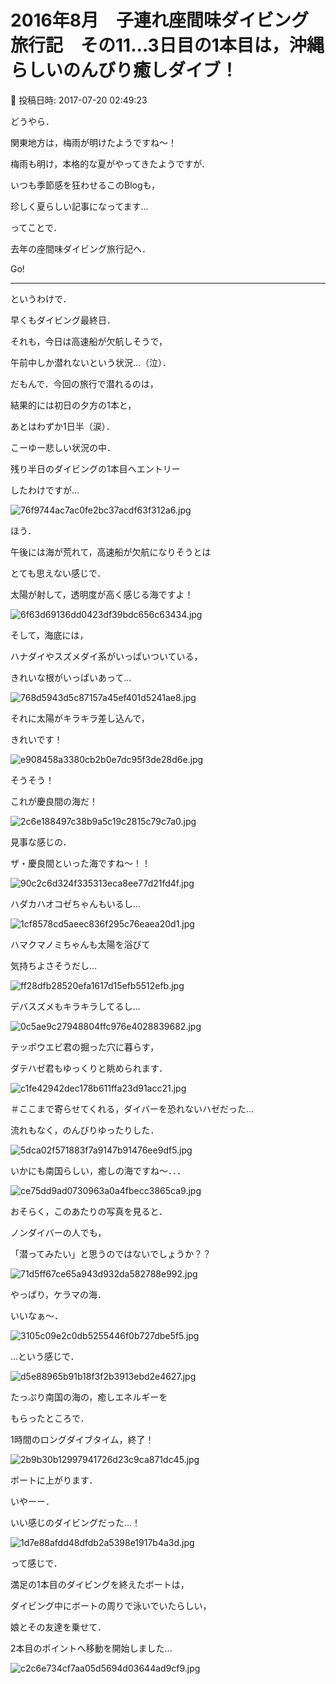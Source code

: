 # 2016年8月　子連れ座間味ダイビング旅行記　その11…3日目の1本目は，沖縄らしいのんびり癒しダイブ！

📅 投稿日時: 2017-07-20 02:49:23

どうやら．


関東地方は，梅雨が明けたようですね～！





梅雨も明け，本格的な夏がやってきたようですが．


いつも季節感を狂わせるこのBlogも，


珍しく夏らしい記事になってます…





ってことで．


去年の座間味ダイビング旅行記へ．


Go!





----


というわけで．





早くもダイビング最終日．


それも，今日は高速船が欠航しそうで，


午前中しか潜れないという状況…（泣）．


だもんで．今回の旅行で潜れるのは，


結果的には初日の夕方の1本と，


あとはわずか1日半（涙）．





こーゆー悲しい状況の中．


残り半日のダイビングの1本目へエントリー


したわけですが…




![76f9744ac7ac0fe2bc37acdf63f312a6.jpg](images/76f9744ac7ac0fe2bc37acdf63f312a6.jpg)







ほう．


午後には海が荒れて，高速船が欠航になりそうとは


とても思えない感じで．


太陽が射して，透明度が高く感じる海ですよ！




![6f63d69136dd0423df39bdc656c63434.jpg](images/6f63d69136dd0423df39bdc656c63434.jpg)







そして，海底には，


ハナダイやスズメダイ系がいっぱいついている，


きれいな根がいっぱいあって…




![768d5943d5c87157a45ef401d5241ae8.jpg](images/768d5943d5c87157a45ef401d5241ae8.jpg)




それに太陽がキラキラ差し込んで，


きれいです！




![e908458a3380cb2b0e7dc95f3de28d6e.jpg](images/e908458a3380cb2b0e7dc95f3de28d6e.jpg)







そうそう！


これが慶良間の海だ！




![2c6e188497c38b9a5c19c2815c79c7a0.jpg](images/2c6e188497c38b9a5c19c2815c79c7a0.jpg)




見事な感じの．


ザ・慶良間といった海ですね～！！




![90c2c6d324f335313eca8ee77d21fd4f.jpg](images/90c2c6d324f335313eca8ee77d21fd4f.jpg)







ハダカハオコゼちゃんもいるし…




![1cf8578cd5aeec836f295c76eaea20d1.jpg](images/1cf8578cd5aeec836f295c76eaea20d1.jpg)




ハマクマノミちゃんも太陽を浴びて


気持ちよさそうだし…




![ff28dfb28520efa1617d15efb5512efb.jpg](images/ff28dfb28520efa1617d15efb5512efb.jpg)




デバスズメもキラキラしてるし…




![0c5ae9c27948804ffc976e4028839682.jpg](images/0c5ae9c27948804ffc976e4028839682.jpg)




テッポウエビ君の掘った穴に暮らす，


ダテハゼ君もゆっくりと眺められます．




![c1fe42942dec178b611ffa23d91acc21.jpg](images/c1fe42942dec178b611ffa23d91acc21.jpg)




＃ここまで寄らせてくれる，ダイバーを恐れないハゼだった…





流れもなく，のんびりゆったりした．




![5dca02f571883f7a9147b91476ee9df5.jpg](images/5dca02f571883f7a9147b91476ee9df5.jpg)




いかにも南国らしい，癒しの海ですね～．．．




![ce75dd9ad0730963a0a4fbecc3865ca9.jpg](images/ce75dd9ad0730963a0a4fbecc3865ca9.jpg)







おそらく，このあたりの写真を見ると．


ノンダイバーの人でも，


「潜ってみたい」と思うのではないでしょうか？？




![71d5ff67ce65a943d932da582788e992.jpg](images/71d5ff67ce65a943d932da582788e992.jpg)




やっぱり，ケラマの海．


いいなぁ～．




![3105c09e2c0db5255446f0b727dbe5f5.jpg](images/3105c09e2c0db5255446f0b727dbe5f5.jpg)







…という感じで．




![d5e88965b91b18f3f2b3913ebd2e4627.jpg](images/d5e88965b91b18f3f2b3913ebd2e4627.jpg)




たっぷり南国の海の，癒しエネルギーを


もらったところで．


1時間のロングダイブタイム，終了！




![2b9b30b12997941726d23c9ca871dc45.jpg](images/2b9b30b12997941726d23c9ca871dc45.jpg)




ボートに上がります．





いやーー．


いい感じのダイビングだった…！




![1d7e88afdd48dfdb2a5398e1917b4a3d.jpg](images/1d7e88afdd48dfdb2a5398e1917b4a3d.jpg)







って感じで．


満足の1本目のダイビングを終えたボートは，


ダイビング中にボートの周りで泳いでいたらしい，


娘とその友達を乗せて．


2本目のポイントへ移動を開始しました…




![c2c6e734cf7aa05d5694d03644ad9cf9.jpg](images/c2c6e734cf7aa05d5694d03644ad9cf9.jpg)
